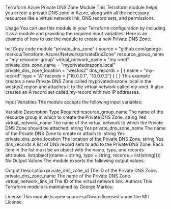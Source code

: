 Terraform Azure Private DNS Zone Module
This Terraform module helps you create a private DNS zone in Azure, along with all the necessary resources like a virtual network link, DNS record sets, and permissions.

Usage
You can use this module in your Terraform configuration by including it as a module and providing the required input variables. Here is an example of how to use the module to create a new Private DNS Zone:

hcl
Copy code
module "private_dns_zone" {
  source                    = "github.com/george-markou/Terraform-Azure//Network/privateDnsZone"
  resource_group_name       = "my-resource-group"
  virtual_network_name      = "my-vnet"
  private_dns_zone_name     = "myprivatednszone.local"
  private_dns_zone_location = "westus2"
  dns_records               = [
    {
      name    = "my-record"
      type    = "A"
      records = ["10.0.0.1", "10.0.0.2"]
    }
  ]
}
This example creates a new Private DNS Zone called myprivatednszone.local in the westus2 region and attaches it to the virtual network called my-vnet. It also creates an A record set called my-record with two IP addresses.

Input Variables
The module accepts the following input variables:

Variable	Description	Type	Required
resource_group_name	The name of the resource group in which to create the Private DNS Zone.	string	Yes
virtual_network_name	The name of the virtual network to which the Private DNS Zone should be attached.	string	Yes
private_dns_zone_name	The name of the Private DNS Zone to create or attach to.	string	Yes
private_dns_zone_location	The location of the Private DNS Zone.	string	Yes
dns_records	A list of DNS record sets to add to the Private DNS Zone. Each item in the list must be an object with the name, type, and records attributes.	list(object({name = string, type = string, records = list(string)}))	No
Output Values
The module exports the following output values:

Output	Description
private_dns_zone_id	The ID of the Private DNS Zone.
private_dns_zone_name	The name of the Private DNS Zone.
virtual_network_link_id	The ID of the virtual network link.
Authors
This Terraform module is maintained by George Markou.

License
This module is open source software licensed under the MIT License.
